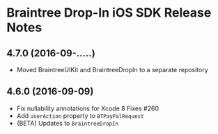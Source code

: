 # Braintree Drop-In iOS SDK Release Notes

## 4.7.0 (2016-09-.....)

* Moved BraintreeUIKit and BraintreeDropIn to a separate repository

## 4.6.0 (2016-09-09)

* Fix nullability annotations for Xcode 8 Fixes #260
* Add `userAction` property to `BTPayPalRequest`
* (BETA) Updates to `BraintreeDropIn`

